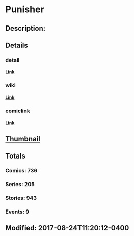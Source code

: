 # Punisher
## Description: 
## Details
### detail
#### [Link](http://marvel.com/comics/characters/1009515/punisher?utm_campaign=apiRef&utm_source=225578a89fc76f3d20fbffda5d17a88d)
### wiki
#### [Link](http://marvel.com/universe/Punisher_(Frank_Castle)?utm_campaign=apiRef&utm_source=225578a89fc76f3d20fbffda5d17a88d)
### comiclink
#### [Link](http://marvel.com/comics/characters/1009515/punisher?utm_campaign=apiRef&utm_source=225578a89fc76f3d20fbffda5d17a88d)
## [Thumbnail](http://i.annihil.us/u/prod/marvel/i/mg/3/90/5261675f6b22f.jpg)
## Totals
### Comics: 736
### Series: 205
### Stories: 943
### Events: 9
## Modified: 2017-08-24T11:20:12-0400